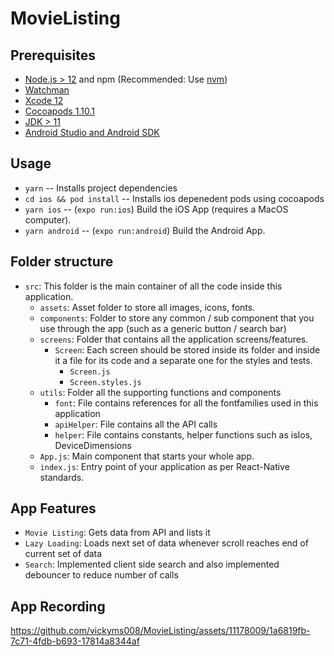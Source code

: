 # MovieListing

## Prerequisites

- [Node.js > 12](https://nodejs.org) and npm (Recommended: Use [nvm](https://github.com/nvm-sh/nvm))
- [Watchman](https://facebook.github.io/watchman)
- [Xcode 12](https://developer.apple.com/xcode)
- [Cocoapods 1.10.1](https://cocoapods.org)
- [JDK > 11](https://www.oracle.com/java/technologies/javase-jdk11-downloads.html)
- [Android Studio and Android SDK](https://developer.android.com/studio)


## Usage

- `yarn` -- Installs project dependencies
- `cd ios && pod install` -- Installs ios depenedent pods using cocoapods
- `yarn ios` -- (`expo run:ios`) Build the iOS App (requires a MacOS computer).
- `yarn android` -- (`expo run:android`) Build the Android App.


## Folder structure

- `src`: This folder is the main container of all the code inside this application.
  - `assets`: Asset folder to store all images, icons, fonts.
  - `components`: Folder to store any common / sub component that you use through the app (such as a generic button / search bar)
  - `screens`: Folder that contains all the application screens/features.
    - `Screen`: Each screen should be stored inside its folder and inside it a file for its code and a separate one for the styles and tests.
      - `Screen.js`
      - `Screen.styles.js`
  - `utils`: Folder all the supporting functions and components
    - `font`: File contains references for all the fontfamilies used in this application
    - `apiHelper`: File contains all the API calls
    - `helper`: File contains constants, helper functions such as isIos, DeviceDimensions
  - `App.js`: Main component that starts your whole app.
  - `index.js`: Entry point of your application as per React-Native standards.

## App Features

- `Movie Listing`: Gets data from API and lists it
- `Lazy Loading`: Loads next set of data whenever scroll reaches end of current set of data
- `Search`: Implemented client side search and also implemented debouncer to reduce number of calls


## App Recording



https://github.com/vickyms008/MovieListing/assets/11178009/1a6819fb-7c71-4fdb-b693-17814a8344af

